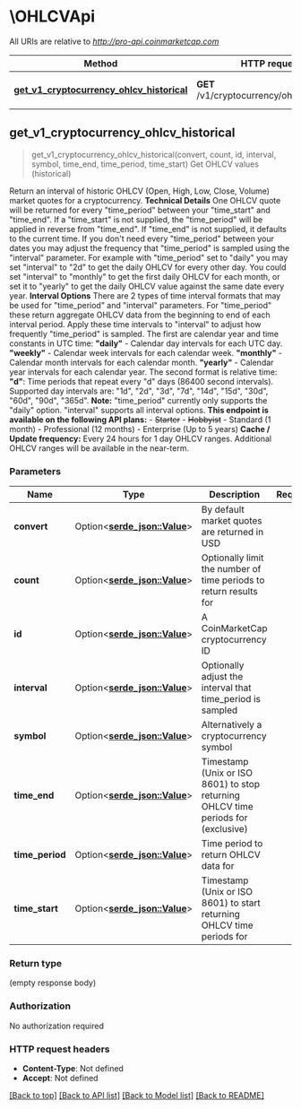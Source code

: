 # \OHLCVApi

All URIs are relative to *http://pro-api.coinmarketcap.com*

Method | HTTP request | Description
------------- | ------------- | -------------
[**get_v1_cryptocurrency_ohlcv_historical**](OHLCVApi.md#get_v1_cryptocurrency_ohlcv_historical) | **GET** /v1/cryptocurrency/ohlcv/historical | Get OHLCV values (historical)



## get_v1_cryptocurrency_ohlcv_historical

> get_v1_cryptocurrency_ohlcv_historical(convert, count, id, interval, symbol, time_end, time_period, time_start)
Get OHLCV values (historical)

Return an interval of historic OHLCV (Open, High, Low, Close, Volume) market quotes for a cryptocurrency.  **Technical Details** One OHLCV quote will be returned for every \"time_period\" between your \"time_start\" and \"time_end\". If a \"time_start\" is not supplied, the \"time_period\" will be applied in reverse from \"time_end\". If \"time_end\" is not supplied, it defaults to the current time. If you don't need every \"time_period\" between your dates you may adjust the frequency that \"time_period\" is sampled using the \"interval\" parameter. For example with \"time_period\" set to \"daily\" you may set \"interval\" to \"2d\" to get the daily OHLCV for every other day. You could set \"interval\" to \"monthly\" to get the first daily OHLCV for each month, or set it to \"yearly\" to get the daily OHLCV value against the same date every year.  **Interval Options** There are 2 types of time interval formats that may be used for \"time_period\" and \"interval\" parameters. For \"time_period\" these return aggregate OHLCV data from the beginning to end of each interval period. Apply these time intervals to \"interval\" to adjust how frequently \"time_period\" is sampled.  The first are calendar year and time constants in UTC time: **\"daily\"** - Calendar day intervals for each UTC day. **\"weekly\"** - Calendar week intervals for each calendar week. **\"monthly\"** - Calendar month intervals for each calendar month. **\"yearly\"** - Calendar year intervals for each calendar year.  The second format is relative time: **\"d\"**: Time periods that repeat every \"d\" days (86400 second intervals). Supported day intervals are: \"1d\", \"2d\", \"3d\", \"7d\", \"14d\", \"15d\", \"30d\", \"60d\", \"90d\", \"365d\".  **Note:** \"time_period\" currently only supports the \"daily\" option. \"interval\" supports all interval options.  **This endpoint is available on the following API plans:** - ~~Starter~~ - ~~Hobbyist~~ - Standard (1 month) - Professional (12 months) - Enterprise (Up to 5 years)  **Cache / Update frequency:** Every 24 hours for 1 day OHLCV ranges. Additional OHLCV ranges will be available in the near-term.

### Parameters


Name | Type | Description  | Required | Notes
------------- | ------------- | ------------- | ------------- | -------------
**convert** | Option<[**serde_json::Value**](.md)> | By default market quotes are returned in USD |  |
**count** | Option<[**serde_json::Value**](.md)> | Optionally limit the number of time periods to return results for |  |
**id** | Option<[**serde_json::Value**](.md)> | A CoinMarketCap cryptocurrency ID |  |
**interval** | Option<[**serde_json::Value**](.md)> | Optionally adjust the interval that time_period is sampled |  |
**symbol** | Option<[**serde_json::Value**](.md)> | Alternatively a cryptocurrency symbol |  |
**time_end** | Option<[**serde_json::Value**](.md)> | Timestamp (Unix or ISO 8601) to stop returning OHLCV time periods for (exclusive) |  |
**time_period** | Option<[**serde_json::Value**](.md)> | Time period to return OHLCV data for |  |
**time_start** | Option<[**serde_json::Value**](.md)> | Timestamp (Unix or ISO 8601) to start returning OHLCV time periods for |  |

### Return type

 (empty response body)

### Authorization

No authorization required

### HTTP request headers

- **Content-Type**: Not defined
- **Accept**: Not defined

[[Back to top]](#) [[Back to API list]](../README.md#documentation-for-api-endpoints) [[Back to Model list]](../README.md#documentation-for-models) [[Back to README]](../README.md)

